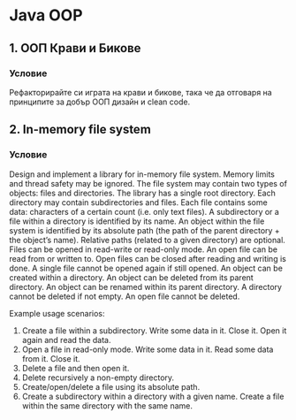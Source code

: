 # Java OOP

## 1. ООП Крави и Бикове

### Условие

Рефакторирайте си играта на крави и бикове, така че да отговаря на принципите за добър ООП дизайн и clean code.

## 2. In-memory file system

### Условие

Design and implement a library for in-memory file system.
Memory limits and thread safety may be ignored.
The file system may contain two types of objects: files and directories.
The library has a single root directory.
Each directory may contain subdirectories and files.
Each file contains some data: characters of a certain count (i.e. only text files).
A subdirectory or a file within a directory is identified by its name.
An object within the file system is identified by its absolute path (the path of the parent directory + the object’s name). Relative paths (related to a given directory) are optional.
Files can be opened in read-write or read-only mode. An open file can be read from or written to. Open files can be closed after reading and writing is done. A single file cannot be opened again if still opened.
An object can be created within a directory. An object can be deleted from its parent directory. An object can be renamed within its parent directory. A directory cannot be deleted if not empty. An open file cannot be deleted.

Example usage scenarios:
1. Create a file within a subdirectory. Write some data in it. Close it. Open it again and read the data.
2. Open a file in read-only mode. Write some data in it. Read some data from it. Close it.
3. Delete a file and then open it.
4. Delete recursively a non-empty directory.
5. Create/open/delete a file using its absolute path.
6. Create a subdirectory within a directory with a given name. Create a file within the same directory with the same name.
